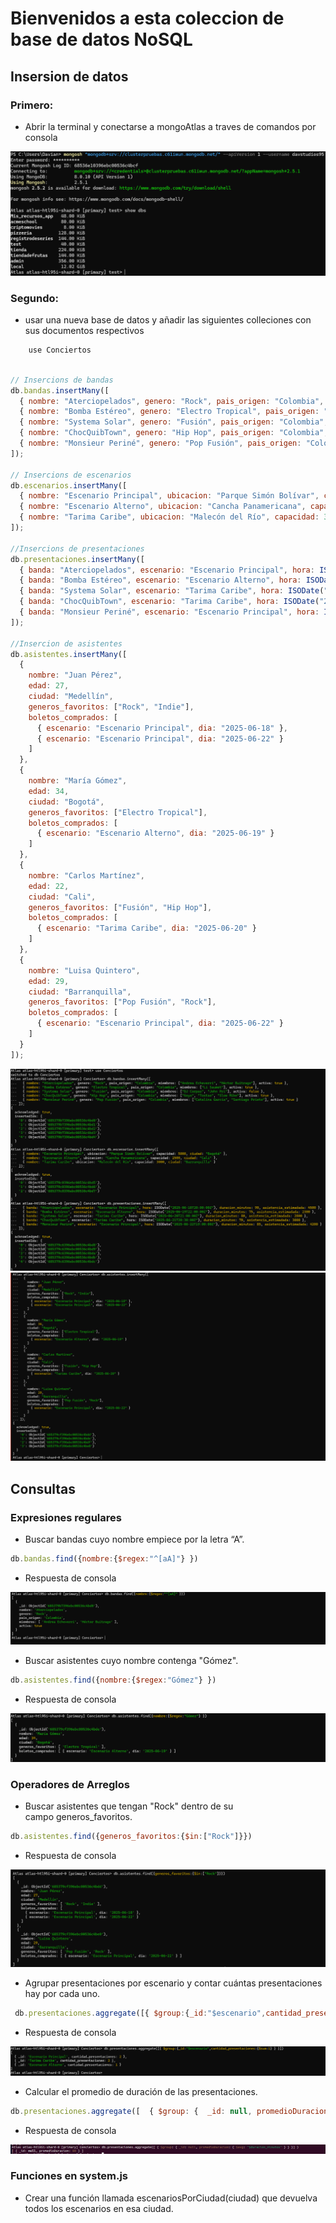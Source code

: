 # Bienvenidos a esta coleccion de base de datos NoSQL

## Insersion de datos

### Primero:

 - Abrir la terminal y conectarse a mongoAtlas a traves de comandos por consola


![alt text](image.png)

### Segundo:

- usar una nueva base de datos y añadir las siguientes colleciones con sus documentos respectivos
```javascript
    use Conciertos 
```
```javascript

// Insercions de bandas
db.bandas.insertMany([
  { nombre: "Aterciopelados", genero: "Rock", pais_origen: "Colombia", miembros: ["Andrea Echeverri", "Héctor Buitrago"], activa: true },
  { nombre: "Bomba Estéreo", genero: "Electro Tropical", pais_origen: "Colombia", miembros: ["Li Saumet"], activa: true },
  { nombre: "Systema Solar", genero: "Fusión", pais_origen: "Colombia", miembros: ["DJ Corpas", "John Pri"], activa: false },
  { nombre: "ChocQuibTown", genero: "Hip Hop", pais_origen: "Colombia", miembros: ["Goyo", "Tostao", "Slow Mike"], activa: true },
  { nombre: "Monsieur Periné", genero: "Pop Fusión", pais_origen: "Colombia", miembros: ["Catalina García", "Santiago Prieto"], activa: true }
]);

// Insercions de escenarios
db.escenarios.insertMany([
  { nombre: "Escenario Principal", ubicacion: "Parque Simón Bolívar", capacidad: 5000, ciudad: "Bogotá" },
  { nombre: "Escenario Alterno", ubicacion: "Cancha Panamericana", capacidad: 2500, ciudad: "Cali" },
  { nombre: "Tarima Caribe", ubicacion: "Malecón del Río", capacidad: 3000, ciudad: "Barranquilla" }
]);

//Insercions de presentaciones
db.presentaciones.insertMany([
  { banda: "Aterciopelados", escenario: "Escenario Principal", hora: ISODate("2025-06-18T20:00:00Z"), duracion_minutos: 90, asistencia_estimadada: 4500 },
  { banda: "Bomba Estéreo", escenario: "Escenario Alterno", hora: ISODate("2025-06-19T22:00:00Z"), duracion_minutos: 75, asistencia_estimadada: 2300 },
  { banda: "Systema Solar", escenario: "Tarima Caribe", hora: ISODate("2025-06-20T21:00:00Z"), duracion_minutos: 80, asistencia_estimadada: 2800 },
  { banda: "ChocQuibTown", escenario: "Tarima Caribe", hora: ISODate("2025-06-21T20:30:00Z"), duracion_minutos: 70, asistencia_estimadada: 3000 },
  { banda: "Monsieur Periné", escenario: "Escenario Principal", hora: ISODate("2025-06-22T19:00:00Z"), duracion_minutos: 85, asistencia_estimadada: 4200 }
]);

//Insercion de asistentes
db.asistentes.insertMany([
  {
    nombre: "Juan Pérez",
    edad: 27,
    ciudad: "Medellín",
    generos_favoritos: ["Rock", "Indie"],
    boletos_comprados: [
      { escenario: "Escenario Principal", dia: "2025-06-18" },
      { escenario: "Escenario Principal", dia: "2025-06-22" }
    ]
  },
  {
    nombre: "María Gómez",
    edad: 34,
    ciudad: "Bogotá",
    generos_favoritos: ["Electro Tropical"],
    boletos_comprados: [
      { escenario: "Escenario Alterno", dia: "2025-06-19" }
    ]
  },
  {
    nombre: "Carlos Martínez",
    edad: 22,
    ciudad: "Cali",
    generos_favoritos: ["Fusión", "Hip Hop"],
    boletos_comprados: [
      { escenario: "Tarima Caribe", dia: "2025-06-20" }
    ]
  },
  {
    nombre: "Luisa Quintero",
    edad: 29,
    ciudad: "Barranquilla",
    generos_favoritos: ["Pop Fusión", "Rock"],
    boletos_comprados: [
      { escenario: "Escenario Principal", dia: "2025-06-22" }
    ]
  }
]);


```

![alt text](image-1.png)
![alt text](image-2.png)

## Consultas

### Expresiones regulares

- Buscar bandas cuyo nombre empiece por la letra “A”.

```javascript
db.bandas.find({nombre:{$regex:"^[aA]"} })
```
- Respuesta de consola

![alt text](image-3.png)

- Buscar asistentes cuyo nombre contenga "Gómez".

```javascript
db.asistentes.find({nombre:{$regex:"Gómez"} })
```
- Respuesta de consola

![alt text](image-4.png)

### Operadores de Arreglos

- Buscar asistentes que tengan "Rock" dentro de su campo generos_favoritos.

```javascript
db.asistentes.find({generos_favoritos:{$in:["Rock"]}})
```
- Respuesta de consola

![alt text](image-5.png)

- Agrupar presentaciones por escenario y contar cuántas presentaciones hay por cada uno.

```javascript
 db.presentaciones.aggregate([{ $group:{_id:"$escenario",cantidad_presentaciones:{$sum:1} } }])
```
- Respuesta de consola 

![alt text](image-6.png)

- Calcular el promedio de duración de las presentaciones.
```javascript
db.presentaciones.aggregate([  { $group: {  _id: null, promedioDuracion: { $avg: "$duracion_minutos" } } } ])
```
- Respuesta de consola

![alt text](image-7.png)

### Funciones en system.js

- Crear una función llamada escenariosPorCiudad(ciudad) que devuelva todos los escenarios en esa ciudad.


